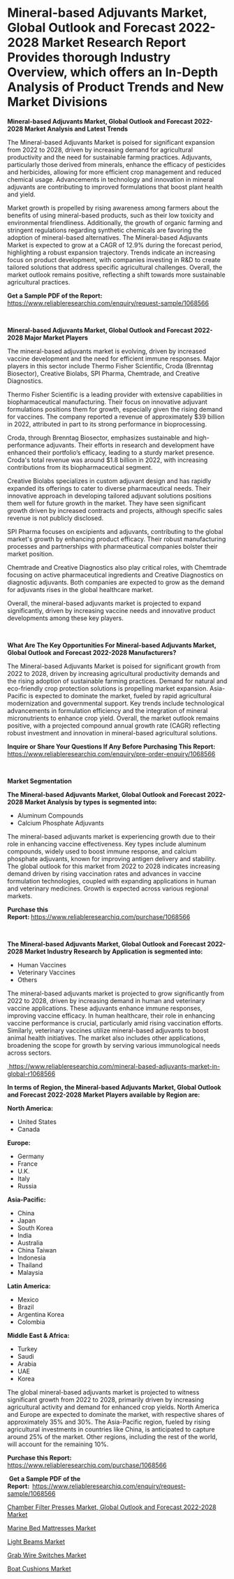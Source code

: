 <p><h1>Mineral-based Adjuvants Market, Global Outlook and Forecast 2022-2028 Market Research Report Provides thorough Industry Overview, which offers an In-Depth Analysis of Product Trends and New Market Divisions</h1></p><p><strong>Mineral-based Adjuvants Market, Global Outlook and Forecast 2022-2028 Market Analysis and Latest Trends</strong></p>
<p><p>The Mineral-based Adjuvants Market is poised for significant expansion from 2022 to 2028, driven by increasing demand for agricultural productivity and the need for sustainable farming practices. Adjuvants, particularly those derived from minerals, enhance the efficacy of pesticides and herbicides, allowing for more efficient crop management and reduced chemical usage. Advancements in technology and innovation in mineral adjuvants are contributing to improved formulations that boost plant health and yield.</p><p>Market growth is propelled by rising awareness among farmers about the benefits of using mineral-based products, such as their low toxicity and environmental friendliness. Additionally, the growth of organic farming and stringent regulations regarding synthetic chemicals are favoring the adoption of mineral-based alternatives. The Mineral-based Adjuvants Market is expected to grow at a CAGR of 12.9% during the forecast period, highlighting a robust expansion trajectory. Trends indicate an increasing focus on product development, with companies investing in R&D to create tailored solutions that address specific agricultural challenges. Overall, the market outlook remains positive, reflecting a shift towards more sustainable agricultural practices.</p></p>
<p><strong>Get a Sample PDF of the Report:&nbsp;</strong> <a href="https://www.reliableresearchiq.com/enquiry/request-sample/1068566?utm_campaign=120&utm_medium=2&utm_source=Github&utm_content=ia&utm_term=03122024&utm_id=mineral-based-adjuvants-market-global-outlook-and-forecast-2022-2028">https://www.reliableresearchiq.com/enquiry/request-sample/1068566</a></p>
<p>&nbsp;</p>
<p><strong>Mineral-based Adjuvants Market, Global Outlook and Forecast 2022-2028 Major Market Players</strong></p>
<p><p>The mineral-based adjuvants market is evolving, driven by increased vaccine development and the need for efficient immune responses. Major players in this sector include Thermo Fisher Scientific, Croda (Brenntag Biosector), Creative Biolabs, SPI Pharma, Chemtrade, and Creative Diagnostics.</p><p>Thermo Fisher Scientific is a leading provider with extensive capabilities in biopharmaceutical manufacturing. Their focus on innovative adjuvant formulations positions them for growth, especially given the rising demand for vaccines. The company reported a revenue of approximately $39 billion in 2022, attributed in part to its strong performance in bioprocessing.</p><p>Croda, through Brenntag Biosector, emphasizes sustainable and high-performance adjuvants. Their efforts in research and development have enhanced their portfolio’s efficacy, leading to a sturdy market presence. Croda's total revenue was around $1.8 billion in 2022, with increasing contributions from its biopharmaceutical segment.</p><p>Creative Biolabs specializes in custom adjuvant design and has rapidly expanded its offerings to cater to diverse pharmaceutical needs. Their innovative approach in developing tailored adjuvant solutions positions them well for future growth in the market. They have seen significant growth driven by increased contracts and projects, although specific sales revenue is not publicly disclosed.</p><p>SPI Pharma focuses on excipients and adjuvants, contributing to the global market's growth by enhancing product efficacy. Their robust manufacturing processes and partnerships with pharmaceutical companies bolster their market position.</p><p>Chemtrade and Creative Diagnostics also play critical roles, with Chemtrade focusing on active pharmaceutical ingredients and Creative Diagnostics on diagnostic adjuvants. Both companies are expected to grow as the demand for adjuvants rises in the global healthcare market.</p><p>Overall, the mineral-based adjuvants market is projected to expand significantly, driven by increasing vaccine needs and innovative product developments among these key players.</p></p>
<p>&nbsp;</p>
<p><strong>What Are The Key Opportunities For Mineral-based Adjuvants Market, Global Outlook and Forecast 2022-2028 Manufacturers?</strong></p>
<p><p>The Mineral-based Adjuvants Market is poised for significant growth from 2022 to 2028, driven by increasing agricultural productivity demands and the rising adoption of sustainable farming practices. Demand for natural and eco-friendly crop protection solutions is propelling market expansion. Asia-Pacific is expected to dominate the market, fueled by rapid agricultural modernization and governmental support. Key trends include technological advancements in formulation efficiency and the integration of mineral micronutrients to enhance crop yield. Overall, the market outlook remains positive, with a projected compound annual growth rate (CAGR) reflecting robust investment and innovation in mineral-based agricultural solutions.</p></p>
<p><strong>Inquire or Share Your Questions If Any Before Purchasing This Report:</strong> <a href="https://www.reliableresearchiq.com/enquiry/pre-order-enquiry/1068566?utm_campaign=120&utm_medium=2&utm_source=Github&utm_content=ia&utm_term=03122024&utm_id=mineral-based-adjuvants-market-global-outlook-and-forecast-2022-2028">https://www.reliableresearchiq.com/enquiry/pre-order-enquiry/1068566</a></p>
<p>&nbsp;</p>
<p><strong>Market Segmentation</strong></p>
<p><strong>The Mineral-based Adjuvants Market, Global Outlook and Forecast 2022-2028 Market Analysis by types is segmented into:</strong></p>
<p><ul><li>Aluminum Compounds</li><li>Calcium Phosphate Adjuvants</li></ul></p>
<p><p>The mineral-based adjuvants market is experiencing growth due to their role in enhancing vaccine effectiveness. Key types include aluminum compounds, widely used to boost immune response, and calcium phosphate adjuvants, known for improving antigen delivery and stability. The global outlook for this market from 2022 to 2028 indicates increasing demand driven by rising vaccination rates and advances in vaccine formulation technologies, coupled with expanding applications in human and veterinary medicines. Growth is expected across various regional markets.</p></p>
<p><strong>Purchase this Report:&nbsp;</strong><a href="https://www.reliableresearchiq.com/purchase/1068566?utm_campaign=120&utm_medium=2&utm_source=Github&utm_content=ia&utm_term=03122024&utm_id=mineral-based-adjuvants-market-global-outlook-and-forecast-2022-2028">https://www.reliableresearchiq.com/purchase/1068566</a></p>
<p>&nbsp;</p>
<p><strong>The Mineral-based Adjuvants Market, Global Outlook and Forecast 2022-2028 Market Industry Research by Application is segmented into:</strong></p>
<p><ul><li>Human Vaccines</li><li>Veterinary Vaccines</li><li>Others</li></ul></p>
<p><p>The mineral-based adjuvants market is projected to grow significantly from 2022 to 2028, driven by increasing demand in human and veterinary vaccine applications. These adjuvants enhance immune responses, improving vaccine efficacy. In human healthcare, their role in enhancing vaccine performance is crucial, particularly amid rising vaccination efforts. Similarly, veterinary vaccines utilize mineral-based adjuvants to boost animal health initiatives. The market also includes other applications, broadening the scope for growth by serving various immunological needs across sectors.</p></p>
<p><a href="https://www.reliableresearchiq.com/mineral-based-adjuvants-market-in-global-r1068566?utm_campaign=120&utm_medium=2&utm_source=Github&utm_content=ia&utm_term=03122024&utm_id=mineral-based-adjuvants-market-global-outlook-and-forecast-2022-2028">&nbsp;https://www.reliableresearchiq.com/mineral-based-adjuvants-market-in-global-r1068566</a></p>
<p><strong>In terms of Region, the Mineral-based Adjuvants Market, Global Outlook and Forecast 2022-2028 Market Players available by Region are:</strong></p>
<p>
    <p> <strong> North America: </strong>
        <ul>
            <li>United States</li>
            <li>Canada</li>
        </ul>
        </p> 
    <p> <strong> Europe: </strong>
        <ul>
            <li>Germany</li>
            <li>France</li>
            <li>U.K.</li>
            <li>Italy</li>
            <li>Russia</li>
        </ul>
        </p> 
    <p> <strong> Asia-Pacific: </strong>
        <ul>
            <li>China</li>
            <li>Japan</li>
            <li>South Korea</li>
            <li>India</li>
            <li>Australia</li>
            <li>China Taiwan</li>
            <li>Indonesia</li>
            <li>Thailand</li>
            <li>Malaysia</li>
        </ul>
        </p> 
    <p> <strong> Latin America: </strong>
        <ul>
            <li>Mexico</li>
            <li>Brazil</li>
            <li>Argentina Korea</li>
            <li>Colombia</li>
        </ul>
        </p> 
    <p> <strong> Middle East & Africa: </strong>
        <ul>
            <li>Turkey</li>
            <li>Saudi</li>
            <li>Arabia</li>
            <li>UAE</li>
            <li>Korea</li>
        </ul>
    </p>
    </p>
<p><p>The global mineral-based adjuvants market is projected to witness significant growth from 2022 to 2028, primarily driven by increasing agricultural activity and demand for enhanced crop yields. North America and Europe are expected to dominate the market, with respective shares of approximately 35% and 30%. The Asia-Pacific region, fueled by rising agricultural investments in countries like China, is anticipated to capture around 25% of the market. Other regions, including the rest of the world, will account for the remaining 10%.</p></p>
<p><strong>Purchase this Report: </strong><a href="https://www.reliableresearchiq.com/purchase/1068566?utm_campaign=120&utm_medium=2&utm_source=Github&utm_content=ia&utm_term=03122024&utm_id=mineral-based-adjuvants-market-global-outlook-and-forecast-2022-2028">https://www.reliableresearchiq.com/purchase/1068566</a></p>
<p>&nbsp;<strong>Get a Sample PDF of the Report:&nbsp;&nbsp;</strong><a href="https://www.reliableresearchiq.com/enquiry/request-sample/1068566?utm_campaign=120&utm_medium=2&utm_source=Github&utm_content=ia&utm_term=03122024&utm_id=mineral-based-adjuvants-market-global-outlook-and-forecast-2022-2028">https://www.reliableresearchiq.com/enquiry/request-sample/1068566</a></p>
<p><strong></strong></p>
<p><p><a href="https://github.com/jontyhinseyxe/Market-Research-Report-List-1/blob/main/chamber-filter-presses-market-global-outlook-and-forecast-2022-2028-market.md?utm_campaign=120&utm_medium=2&utm_source=Github&utm_content=ia&utm_term=03122024&utm_id=mineral-based-adjuvants-market-global-outlook-and-forecast-2022-2028">Chamber Filter Presses Market, Global Outlook and Forecast 2022-2028 Market</a></p><p><a href="https://issuu.com/reportprime-2/docs/marine-bed-mattresses-market-size-2030.pptx?utm_campaign=120&utm_medium=2&utm_source=Github&utm_content=ia&utm_term=03122024&utm_id=mineral-based-adjuvants-market-global-outlook-and-forecast-2022-2028">Marine Bed Mattresses Market</a></p><p><a href="https://www.linkedin.com/pulse/global-light-beams-industry-analysis-share-growth-trends-xcagc?utm_campaign=120&utm_medium=2&utm_source=Github&utm_content=ia&utm_term=03122024&utm_id=mineral-based-adjuvants-market-global-outlook-and-forecast-2022-2028">Light Beams Market</a></p><p><a href="https://www.linkedin.com/pulse/detailed-analysis-size-dynamics-expected-development-grab-wire-p7xyc?utm_campaign=120&utm_medium=2&utm_source=Github&utm_content=ia&utm_term=03122024&utm_id=mineral-based-adjuvants-market-global-outlook-and-forecast-2022-2028">Grab Wire Switches Market</a></p><p><a href="https://issuu.com/reportprime-2/docs/boat-cushions-market-size-2030.pptx?utm_campaign=120&utm_medium=2&utm_source=Github&utm_content=ia&utm_term=03122024&utm_id=mineral-based-adjuvants-market-global-outlook-and-forecast-2022-2028">Boat Cushions Market</a></p></p>